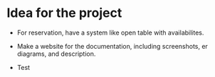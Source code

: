 # Idea for the project

- For reservation, have a system like open table with availabilites.
- Make a website for the documentation, including screenshots, er diagrams,
  and description.

- Test

